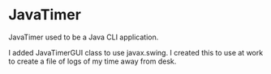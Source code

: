 JavaTimer
==========

JavaTimer used to be a Java CLI application.

I added JavaTimerGUI class to use javax.swing.
I created this to use at work to create a file of logs of my time away from desk.

